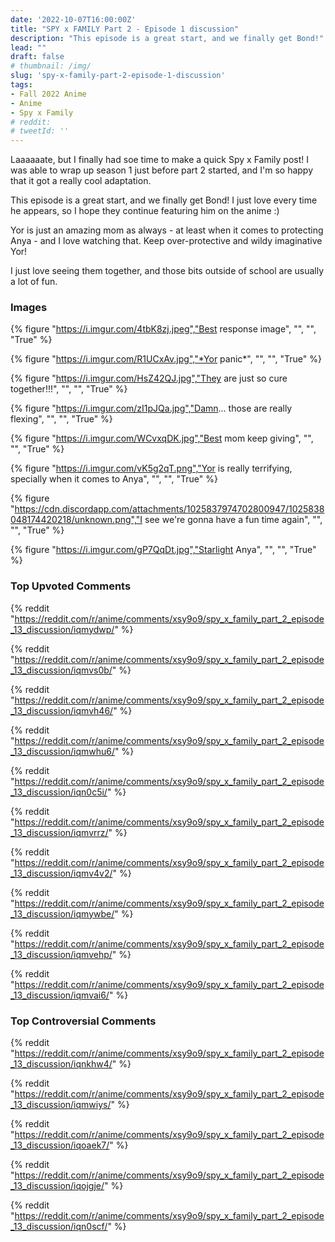 ```yaml
---
date: '2022-10-07T16:00:00Z'
title: "SPY x FAMILY Part 2 - Episode 1 discussion"
description: "This episode is a great start, and we finally get Bond!"
lead: ""
draft: false
# thumbnail: /img/
slug: 'spy-x-family-part-2-episode-1-discussion'
tags: 
- Fall 2022 Anime 
- Anime 
- Spy x Family 
# reddit: 
# tweetId: ''
---
```


Laaaaaate, but I finally had soe time to make a quick Spy x Family post! I was able to wrap up season 1 just before part 2 started, and I'm so happy that it got a really cool adaptation.

This episode is a great start, and we finally get Bond! I just love every time he appears, so I hope they continue featuring him on the anime :)

Yor is just an amazing mom as always - at least when it comes to protecting Anya - and I love watching that. Keep over-protective and wildy imaginative Yor!

I just love seeing them together, and those bits outside of school are usually a lot of fun.

### Images

{% figure "https://i.imgur.com/4tbK8zj.jpeg","Best response image", "", "", "True" %}

{% figure "https://i.imgur.com/R1UCxAv.jpg","*Yor panic*", "", "", "True" %}

{% figure "https://i.imgur.com/HsZ42QJ.jpg","They are just so cure together!!!", "", "", "True" %}

{% figure "https://i.imgur.com/zI1pJQa.jpg","Damn... those are really flexing", "", "", "True" %}

{% figure "https://i.imgur.com/WCvxqDK.jpg","Best mom keep giving", "", "", "True" %}

{% figure "https://i.imgur.com/vK5g2qT.png","Yor is really terrifying, specially when it comes to Anya", "", "", "True" %}

{% figure "https://cdn.discordapp.com/attachments/1025837974702800947/1025838048174420218/unknown.png","I see we're gonna have a fun time again", "", "", "True" %}

{% figure "https://i.imgur.com/gP7QqDt.jpg","Starlight Anya", "", "", "True" %}

<blockquote class="imgur-embed-pub" lang="en" data-id="14kGQFr"><a href="//imgur.com/14kGQFr"></a></blockquote><script async src="//s.imgur.com/min/embed.js" charset="utf-8"></script>


### Top Upvoted Comments 
 
{% reddit "https://reddit.com/r/anime/comments/xsy9o9/spy_x_family_part_2_episode_13_discussion/iqmydwp/" %} 
 
{% reddit "https://reddit.com/r/anime/comments/xsy9o9/spy_x_family_part_2_episode_13_discussion/iqmvs0b/" %} 
 
{% reddit "https://reddit.com/r/anime/comments/xsy9o9/spy_x_family_part_2_episode_13_discussion/iqmvh46/" %} 
 
{% reddit "https://reddit.com/r/anime/comments/xsy9o9/spy_x_family_part_2_episode_13_discussion/iqmwhu6/" %} 
 
{% reddit "https://reddit.com/r/anime/comments/xsy9o9/spy_x_family_part_2_episode_13_discussion/iqn0c5i/" %} 
 
{% reddit "https://reddit.com/r/anime/comments/xsy9o9/spy_x_family_part_2_episode_13_discussion/iqmvrrz/" %} 
 
{% reddit "https://reddit.com/r/anime/comments/xsy9o9/spy_x_family_part_2_episode_13_discussion/iqmv4v2/" %} 
 
{% reddit "https://reddit.com/r/anime/comments/xsy9o9/spy_x_family_part_2_episode_13_discussion/iqmywbe/" %} 
 
{% reddit "https://reddit.com/r/anime/comments/xsy9o9/spy_x_family_part_2_episode_13_discussion/iqmvehp/" %} 
 
{% reddit "https://reddit.com/r/anime/comments/xsy9o9/spy_x_family_part_2_episode_13_discussion/iqmvai6/" %} 
 
 
 
### Top Controversial Comments 
 
 {% reddit "https://reddit.com/r/anime/comments/xsy9o9/spy_x_family_part_2_episode_13_discussion/iqnkhw4/" %} 
 
{% reddit "https://reddit.com/r/anime/comments/xsy9o9/spy_x_family_part_2_episode_13_discussion/iqmwiys/" %} 
 
{% reddit "https://reddit.com/r/anime/comments/xsy9o9/spy_x_family_part_2_episode_13_discussion/iqoaek7/" %} 
 
{% reddit "https://reddit.com/r/anime/comments/xsy9o9/spy_x_family_part_2_episode_13_discussion/iqojgje/" %} 
 
{% reddit "https://reddit.com/r/anime/comments/xsy9o9/spy_x_family_part_2_episode_13_discussion/iqn0scf/" %} 
 
